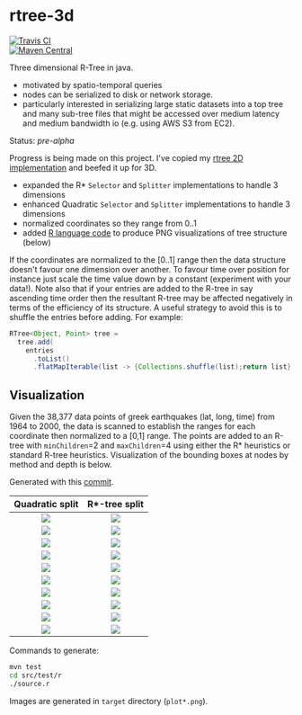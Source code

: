 # rtree-3d
[![Travis CI](https://travis-ci.org/davidmoten/rtree-3d.svg)](https://travis-ci.org/davidmoten/rtree-3d)<br/>
[![Maven Central](https://maven-badges.herokuapp.com/maven-central/com.github.davidmoten/rtree-3d/badge.svg?style=flat)](https://maven-badges.herokuapp.com/maven-central/com.github.davidmoten/rtree-3d)<br/>

Three dimensional R-Tree in java.
* motivated by spatio-temporal queries
* nodes can be serialized to disk or network storage.  
* particularly interested in serializing large static datasets into a top tree and many sub-tree files that might be accessed over medium latency and medium bandwidth io (e.g. using AWS S3 from EC2).

Status: *pre-alpha*

Progress is being made on this project. I've copied my [rtree 2D implementation](https://github.com/davidmoten/rtree) and beefed it up for 3D. 

* expanded the R* `Selector` and `Splitter` implementations to handle 3 dimensions
* enhanced Quadratic `Selector` and `Splitter` implementations to handle 3 dimensions
* normalized coordinates so they range from 0..1
* added [R language code](src/main/r/source.r) to produce PNG visualizations of tree structure (below) 

If the coordinates are normalized to the [0..1] range then the data structure doesn't favour one dimension over another. To favour time over position for instance just scale the time value down by a constant (experiment with your data!).
Note also that if your entries are added to the R-tree in say ascending time order then the resultant R-tree may be affected negatively in terms of the efficiency of its structure. A useful strategy to avoid this is to shuffle the entries before adding. For example:

```java
RTree<Object, Point> tree = 
  tree.add(
    entries
      .toList()
      .flatMapIterable(list -> {Collections.shuffle(list);return list}));
```

Visualization
-----------------------
Given the 38,377 data points of greek earthquakes (lat, long, time) from 1964 to 2000, the data is scanned to establish the ranges for each coordinate then normalized to a [0,1] range. The points are added to an R-tree with `minChildren`=2 and `maxChildren`=4 using either the R* heuristics or standard R-tree heuristics. Visualization of the bounding boxes at nodes by method and depth is below.

Generated with this [commit](tree/83c760b3ee7f9fb7d64f581554424ee7ab88cac7).

| Quadratic split | R*-tree split |
| :-------------: | :-----------: |
| <img src="https://raw.githubusercontent.com/davidmoten/davidmoten.github.io/master/resources/rtree-3d/plot0-q.png" /> | <img src="https://raw.githubusercontent.com/davidmoten/davidmoten.github.io/master/resources/rtree-3d/plot0.png" /> |
| <img src="https://raw.githubusercontent.com/davidmoten/davidmoten.github.io/master/resources/rtree-3d/plot1-q.png" /> | <img src="https://raw.githubusercontent.com/davidmoten/davidmoten.github.io/master/resources/rtree-3d/plot1.png" /> |
| <img src="https://raw.githubusercontent.com/davidmoten/davidmoten.github.io/master/resources/rtree-3d/plot2-q.png" /> | <img src="https://raw.githubusercontent.com/davidmoten/davidmoten.github.io/master/resources/rtree-3d/plot2.png" /> |
| <img src="https://raw.githubusercontent.com/davidmoten/davidmoten.github.io/master/resources/rtree-3d/plot3-q.png" /> | <img src="https://raw.githubusercontent.com/davidmoten/davidmoten.github.io/master/resources/rtree-3d/plot3.png" /> |
| <img src="https://raw.githubusercontent.com/davidmoten/davidmoten.github.io/master/resources/rtree-3d/plot4-q.png" /> | <img src="https://raw.githubusercontent.com/davidmoten/davidmoten.github.io/master/resources/rtree-3d/plot4.png" /> |
| <img src="https://raw.githubusercontent.com/davidmoten/davidmoten.github.io/master/resources/rtree-3d/plot5-q.png" /> | <img src="https://raw.githubusercontent.com/davidmoten/davidmoten.github.io/master/resources/rtree-3d/plot5.png" /> |
| <img src="https://raw.githubusercontent.com/davidmoten/davidmoten.github.io/master/resources/rtree-3d/plot6-q.png" /> | <img src="https://raw.githubusercontent.com/davidmoten/davidmoten.github.io/master/resources/rtree-3d/plot6.png" /> |
| <img src="https://raw.githubusercontent.com/davidmoten/davidmoten.github.io/master/resources/rtree-3d/plot7-q.png" /> | <img src="https://raw.githubusercontent.com/davidmoten/davidmoten.github.io/master/resources/rtree-3d/plot7.png" /> |
| <img src="https://raw.githubusercontent.com/davidmoten/davidmoten.github.io/master/resources/rtree-3d/plot8-q.png" /> | <img src="https://raw.githubusercontent.com/davidmoten/davidmoten.github.io/master/resources/rtree-3d/plot8.png" /> |
| <img src="https://raw.githubusercontent.com/davidmoten/davidmoten.github.io/master/resources/rtree-3d/plot9-q.png" /> | <img src="https://raw.githubusercontent.com/davidmoten/davidmoten.github.io/master/resources/rtree-3d/plot9.png" /> |

Commands to generate:

```bash
mvn test
cd src/test/r
./source.r
```
Images are generated in `target` directory (`plot*.png`).


